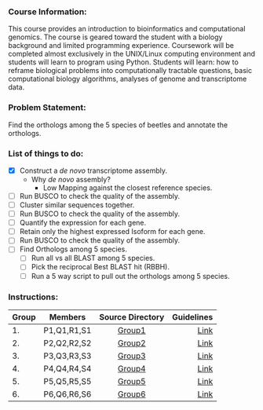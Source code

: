 ### Course Information:
This course provides an introduction to bioinformatics and computational genomics. The course is geared toward the student with a biology background and limited programming experience. Coursework will be completed almost exclusively in the UNIX/Linux computing environment and students will learn to program using Python. Students will learn: how to reframe biological problems into computationally tractable questions, basic computational biology algorithms, analyses of genome and transcriptome data.

### Problem Statement:

Find the orthologs among the 5 species of beetles and annotate the orthologs.

### List of things to do:
- [x] Construct a _de novo_ transcriptome assembly.
	- Why _de novo_ assembly?
		- Low Mapping against the closest reference species.
- [ ] Run BUSCO to check the quality of the assembly.
- [ ] Cluster similar sequences together.
- [ ] Run BUSCO to check the quality of the assembly.
- [ ] Quantify the expression for each gene.
- [ ] Retain only the highest expressed Isoform for each gene.
- [ ] Run BUSCO to check the quality of the assembly.
- [ ] Find Orthologs among 5 species.
	- [ ] Run all vs all BLAST among 5 species.
	- [ ] Pick the reciprocal Best BLAST hit (RBBH).
	- [ ] Run a 5 way script to pull out the orthologs among 5 species.

### Instructions:


|Group|Members|Source Directory|Guidelines|
|-----|:-----:|:------------:|--------:|
|1. | P1,Q1,R1,S1|[Group1](group1)|[Link](https://www.google.com)|
|2. | P2,Q2,R2,S2|[Group2](group2)|[Link](https://www.google.com)|
|3. | P3,Q3,R3,S3|[Group3](group3)|[Link](https://www.google.com)|
|4. | P4,Q4,R4,S4|[Group4](group4)|[Link](https://www.google.com)|
|5. | P5,Q5,R5,S5|[Group5](group5)|[Link](https://www.google.com)|
|6. | P6,Q6,R6,S6|[Group6](group6)|[Link](https://www.google.com)|

